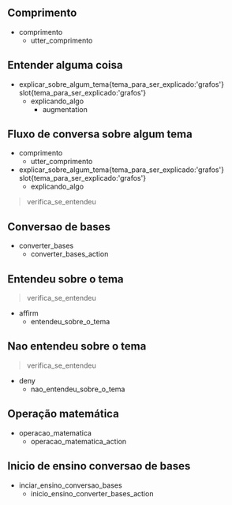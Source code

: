 ## Comprimento
* comprimento
    - utter_comprimento

## Entender alguma coisa

* explicar_sobre_algum_tema{tema_para_ser_explicado:'grafos'}
	slot{tema_para_ser_explicado:'grafos'}
    - explicando_algo
		- augmentation

## Fluxo de conversa sobre algum tema

* comprimento
    - utter_comprimento
* explicar_sobre_algum_tema{tema_para_ser_explicado:'grafos'}
	slot{tema_para_ser_explicado:'grafos'}
    - explicando_algo
> verifica_se_entendeu

## Conversao de bases
* converter_bases
   - converter_bases_action

## Entendeu sobre o tema
> verifica_se_entendeu
* affirm
  - entendeu_sobre_o_tema

## Nao entendeu sobre o tema
> verifica_se_entendeu
* deny
  - nao_entendeu_sobre_o_tema

## Operação matemática
* operacao_matematica
   - operacao_matematica_action

## Inicio de ensino conversao de bases
* inciar_ensino_conversao_bases
   - inicio_ensino_converter_bases_action
